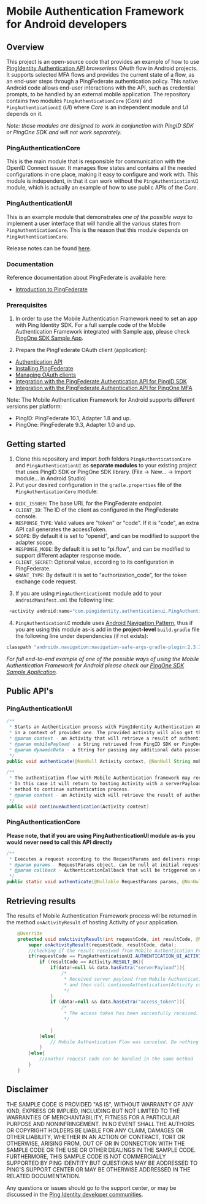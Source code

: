 # Mobile Authentication Framework for Android developers

## Overview
This project is an open-source code that provides an example of how to use [PingIdentity Authentication API](https://docs.pingidentity.com/bundle/pingfederate-93/page/qsl1564002999029.html)  *browserless* OAuth flow in Android projects. It supports selected MFA flows and provides the current state of a flow, as an end-user steps through a PingFederate authentication policy. This native Android code allows end-user interactions with the API, such as credential prompts, to be handled by an external mobile application.
The repository contains two modules `PingAuthenticationCore` (*Core*) and `PingAuthenticationUI` (*UI*) where *Core* is an independent module and *UI* depends on it.

*Note: those modules are designed to work in conjunction with PingID SDK or PingOne SDK and will not work separately.*

### PingAuthenticationCore
This is the main module that is responsible for communication with the OpenID Connect issuer. It manages flow states and contains all the needed configurations in one place, making it easy to configure and work with. This module is independent, in that it can work without the `PingAuthenticationUI` module, which is actually an example of how to use public APIs of the *Core*.

### PingAuthenticationUI
This is an example module that demonstrates *one of the possible ways* to implement a user interface that will handle all the various states from `PingAuthenticationCore`. This is the reason that this module depends on `PingAuthenticationCore`.

Release notes can be found [here](./release-notes.md).

### Documentation

Reference documentation about PingFederate is available here: 
* [Introduction to PingFederate](https://docs.pingidentity.com/csh?Product=pf-latest&topicname=tle1564002955874.html)

### Prerequisites

1. In order to use the Mobile Authentication Framework need to set an app with Ping Identity SDK. For a full sample code of the Mobile Authentication Framework integrated with Sample app, please check [PingOne SDK Sample App](https://github.com/pingidentity/pingone-mobile-sdk-android).

2. Prepare the PingFederate OAuth client (application):
* [Authentication API](https://docs.pingidentity.com/bundle/pingfederate-93/page/qsl1564002999029.html)
* [Installing PingFederate](https://docs.pingidentity.com/csh?Product=pf-latest&topicname=ptg1564002959252.html)
* [Managing OAuth clients](https://docs.pingidentity.com/csh?Product=pf-latest&topicname=hsx1564002992533.html)
* [Integration with the PingFederate Authentication API for PingID SDK](https://apidocs.pingidentity.com/pingid-sdk/guide/pf-adapter/pid_c_SDKadapterForPFauthenticationApi/)
* [Integration with the PingFederate Authentication API for PingOne MFA](https://docs.pingidentity.com/bundle/integrations/page/vyz1605884824044.html)

Note: The Mobile Authentication Framework for Android supports different versions per platform:
* PingID: PingFederate 10.1, Adapter 1.8 and up.
* PingOne: PingFederate 9.3, Adapter 1.0 and up.

## Getting started

1. Clone this repository and import *both* folders `PingAuthenticationCore` and `PingAuthenticationUI` as **separate modules** to your existing project that uses PingID SDK or PingOne SDK library. (File -> New... -> Import module... in Android Studio)
2. Put your desired configuration in the `gradle.properties` file of the `PingAuthenticationCore` module:
* `OIDC_ISSUER`: The base URL for the PingFederate endpoint. 
* `CLIENT_ID`: The ID of the client as configured in the PingFederate console.
* `RESPONSE_TYPE`: Valid values are "token" or "code". If it is "code", an extra API call generates the accessToken.
* `SCOPE`: By default it is set to "openid", and can be modified to support the adapter scope.
* `RESPONSE_MODE`: By default it is set to "pi.flow", and can be modified to support different adapter response mode.
* `CLIENT_SECRET`: Optional value, according to its configuration in PingFederate.
* `GRANT_TYPE`:  By default it is set to “authorization_code”, for the token exchange code request.
3. If you are using `PingAuthenticationUI` module add to your `AndroidManifest.xml` the following line:
```java
 <activity android:name="com.pingidentity.authenticationui.PingAuthenticationUIActivity"/>
 ```
4. `PingAuthenticationUI` module uses [Android Navigation Pattern](https://developer.android.com/guide/navigation/navigation-principles), thus if you are using this module as-is add in the **project-level** `build.gradle` file the following line under dependencies (if not exists):
```java
classpath "androidx.navigation:navigation-safe-args-gradle-plugin:2.3.1"
``` 

*For full end-to-end example of one of the possible ways of using the Mobile Authentication Framework for Android please check our [PingOne SDK Sample Application](https://github.com/pingidentity/pingone-mobile-sdk-android/tree/master/Sample%20Code).*

## Public API's

### PingAuthenticationUI
```java
/**
 * Starts an Authentication process with PingIdentity Authentication API. Calling this method will open a new Activity
 * in a context of provided one. The provided activity will also get the result of authentication process.
 * @param context - an Activity that will retrieve a result of authentication process.
 * @param mobilePayload - a String retrieved from PingID SDK or PingOne SDK
 * @param dynamicData - a String for passing any additional data passed from the app to the Authentication API. 
 */
public void authenticate(@NonNull Activity context, @NonNull String mobilePayload, @Nullable String dynamicData)
```

```java
/**
 * The authentication flow with Mobile Authentication framework may require from the end-user to pair current mobile device.
 * In this case it will return to hosting Activity with a serverPayload. After pairing your device you need to call this
 * method to continue authentication process.
 * @param context - an Activity wich will retrieve the result of authentication process.
 */
public void continueAuthentication(Activity context)
```

### PingAuthenticationCore
**Please note, that if you are using PingAuthenticationUI module as-is you would never need to call this API directly**
```java
/** 
 * Executes a request according to the RequestParams and delivers response through AuthenticationCallback
 * @param params - RequestParams object, can be null at initial request
 * @param callback - AuthenticationCallback that will be triggered on AuthenticationState change
 */
public static void authenticate(@Nullable RequestParams params, @NonNull AuthenticationCallback callback)
```

## Retrieving results
The results of Mobile Authentication Framework process will be returned in the method `onActivityResult` of hosting Activity of your application. 
```java
    @Override
    protected void onActivityResult(int requestCode, int resultCode, @Nullable Intent data) {
        super.onActivityResult(requestCode, resultCode, data);
        //checking if the result received from Mobile Authentication Framework
        if(requestCode == PingAuthenticationUI.AUTHENTICATION_UI_ACTIVITY_REQUEST_CODE){
            if (resultCode == Activity.RESULT_OK){
                if(data!=null && data.hasExtra("serverPayload")){
                    /*
                     * Received server payload from Mobile Authentication Framework. This means you need to pair your device
                     * and then call continueAuthentication(Activity context) method to continue.
                     */
                }
                if (data!=null && data.hasExtra("access_token")){
                    /*
                     * The access token has been succesfully received. Flow ended.
                     */
                    
                }
            }else{
                // Mobile Authentication Flow was canceled. Do nothing
            }
        }else{
            //another request code can be handled in the same method
        }
    }
```

## Disclaimer

THE SAMPLE CODE IS PROVIDED "AS IS", WITHOUT WARRANTY OF ANY KIND, EXPRESS OR
IMPLIED, INCLUDING BUT NOT LIMITED TO THE WARRANTIES OF MERCHANTABILITY,
FITNESS FOR A PARTICULAR PURPOSE AND NONINFRINGEMENT. IN NO EVENT SHALL THE
AUTHORS OR COPYRIGHT HOLDERS BE LIABLE FOR ANY CLAIM, DAMAGES OR OTHER
LIABILITY, WHETHER IN AN ACTION OF CONTRACT, TORT OR OTHERWISE, ARISING FROM,
OUT OF OR IN CONNECTION WITH THE SAMPLE CODE OR THE USE OR OTHER DEALINGS IN
THE SAMPLE CODE.  FURTHERMORE, THIS SAMPLE CODE IS NOT COMMERCIALLY SUPPORTED BY PING IDENTITY BUT QUESTIONS MAY BE ADDRESSED TO PING'S SUPPORT CENTER OR MAY BE OTHERWISE ADDRESSED IN THE RELATED DOCUMENTATION.

Any questions or issues should go to the support center, or may be discussed in the [Ping Identity developer communities](https://community.pingidentity.com/collaborate).
